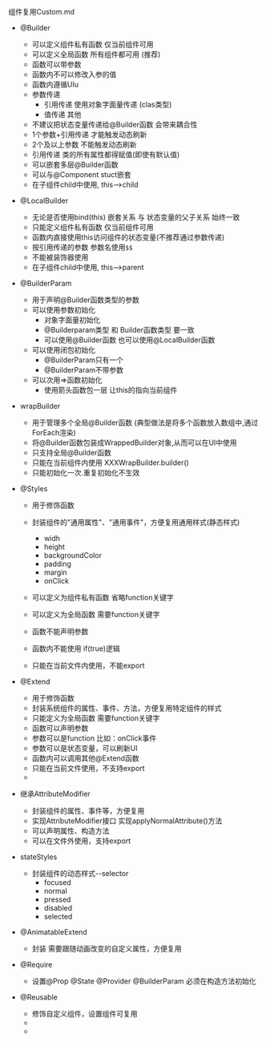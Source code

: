 组件复用Custom.md
- @Builder
	- 可以定义组件私有函数 仅当前组件可用
	- 可以定义全局函数 所有组件都可用 (推荐)
	- 函数可以带参数
	- 函数内不可以修改入参的值 
	- 函数内遵循UIu
	- 参数传递
		- 引用传递 使用对象字面量传递 (clas类型) 
		- 值传递 其他
 	- 不建议把状态变量传递给@Builder函数 会带来耦合性
	- 1个参数+引用传递 才能触发动态刷新
	- 2个及以上参数 不能触发动态刷新
	- 引用传递 类的所有属性都得赋值(即使有默认值)
	- 可以嵌套多层@Builder函数
	- 可以与@Component stuct嵌套
	- 在子组件child中使用, this-->child

- @LocalBuilder
	- 无论是否使用bind(this) 嵌套关系 与 状态变量的父子关系 始终一致
	- 只能定义组件私有函数 仅当前组件可用
	- 函数内直接使用this访问组件的状态变量(不推荐通过参数传递)
	- 按引用传递的参数 参数名使用```$$```
	- 不能被装饰器使用
	- 在子组件child中使用, this-->parent

- @BuilderParam
	- 用于声明@Builder函数类型的参数
	- 可以使用参数初始化
		- 对象字面量初始化
		- @Builderparam类型 和 Builder函数类型 要一致
		- 可以使用@Builder函数 也可以使用@LocalBuilder函数
	- 可以使用闭包初始化
		- @BuilderParam只有一个
		- @BuilderParam不带参数
	- 可以次用=>函数初始化
		- 使用箭头函数包一层 让this的指向当前组件

- wrapBuilder
	- 用于管理多个全局@Builder函数 (典型做法是将多个函数放入数组中,通过ForEach渲染)
	- 将@Builder函数包装成WrappedBuilder对象,从而可以在UI中使用
	- 只支持全局@Builder函数
	- 只能在当前组件内使用 XXXWrapBuilder.builder()
	- 只能初始化一次.重复初始化不生效


- @Styles
	- 用于修饰函数
	- 封装组件的"通用属性"、"通用事件"，方便复用通用样式(静态样式)
		- widh
		- height
		- backgroundColor
		- padding
		- margin
		- onClick

	- 可以定义为组件私有函数 省略function关键字
	- 可以定义为全局函数 需要function关键字
	- 函数不能声明参数
	- 函数内不能使用 if(true)逻辑
	- 只能在当前文件内使用，不能export

- @Extend
	- 用于修饰函数
	- 封装系统组件的属性、事件、方法，方便复用特定组件的样式
	- 只能定义为全局函数 需要function关键字
	- 函数可以声明参数
	- 参数可以是function 比如：onClick事件
	- 参数可以是状态变量，可以刷新UI
	- 函数内可以调用其他@Extend函数
	- 只能在当前文件使用，不支持export
	- 

- 继承AttributeModifier
	- 封装组件的属性、事件等，方便复用
	- 实现AttributeModifier接口  实现applyNormalAttribute()方法
	- 可以声明属性、构造方法
	- 可以在文件外使用，支持export

- stateStyles
	- 封装组件的动态样式--selector
		- focused
		- normal
		- pressed
		- disabled
		- selected

- @AnimatableExtend
	- 封装 需要跟随动画改变的自定义属性，方便复用

- @Require
	- 设置@Prop @State @Provider @BuilderParam 必须在构造方法初始化

- @Reusable
	- 修饰自定义组件，设置组件可复用
	- 
	- 

